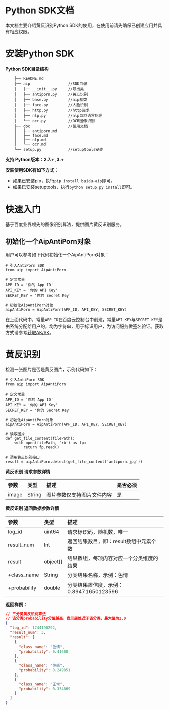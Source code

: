 # Python SDK文档

本文档主要介绍黄反识别Python SDK的使用，在使用前请先确保已创建应用并具有相应权限。

# 安装Python SDK

**Python SDK目录结构**

        ├── README.md
        ├── aip                 //SDK目录
        │   ├── __init__.py     //导出类
        │   ├── antiporn.py     //黄反识别
        │   ├── base.py         //aip基类
        │   ├── face.py         //人脸识别
        │   ├── http.py         //http请求
        │   ├── nlp.py          //nlp自然语言处理
        │   └── ocr.py          //OCR图像识别
        ├── doc                 //使用文档
        │   ├── antiporn.md
        │   ├── face.md
        │   ├── nlp.md
        │   └── ocr.md
        └── setup.py            //setuptools安装

**支持 Python版本：2.7.+ ,3.+**

**安装使用SDK有如下方式：**

- 如果已安装pip，执行`pip install baidu-aip`即可。
- 如果已安装setuptools，执行`python setup.py install`即可。

# 快速入门

基于百度业界领先的图像识别算法，提供图片黄反识别服务。

## 初始化一个AipAntiPorn对象

用户可以参考如下代码初始化一个AipAntiPorn对象：


    # 引入AntiPorn SDK
    from aip import AipAntiPorn
    
    # 定义常量
    APP_ID = '你的 App ID'
    API_KEY = '你的 API Key'
    SECRET_KEY = '你的 Secret Key'
    
    # 初始化AipAntiPorn对象
    aipAntiPorn = AipAntiPorn(APP_ID, API_KEY, SECRET_KEY)


在上面代码中，常量`APP_ID`在百度云控制台中创建，常量`API_KEY`与`SECRET_KEY`是由系统分配给用户的，均为字符串，用于标识用户，为访问服务做签名验证。获取方式请参考[获取AK/SK](../Reference/GetAKSK)。


# 黄反识别

检测一张图片是否是黄反图片，示例代码如下：


    # 引入AntiPorn SDK
    from aip import AipAntiPorn
    
    # 定义常量
    APP_ID = '你的 App ID'
    API_KEY = '你的 API Key'
    SECRET_KEY = '你的 Secret Key'
    
    # 初始化AipAntiPorn对象
    aipAntiPorn = AipAntiPorn(APP_ID, API_KEY, SECRET_KEY)
    
    # 读取图片
    def get_file_content(filePath):
        with open(filePath, 'rb') as fp:
            return fp.read()
    
    # 调用黄反识别接口
    result = aipAntiPorn.detect(get_file_content('antiporn.jpg'))




**黄反识别 请求参数详情**

| 参数    | 类型     | 描述            | 是否必须 |
| :---- | :----- | :------------ | :--- |
| image | String | 图片参数仅支持图片文件内容 | 是    |

**黄反识别 返回数据参数详情**

| 参数           | 类型       | 描述                          |
| :----------- | :------- | :-------------------------- |
| log_id       | uint64   | 请求标识码，随机数，唯一                |
| result_num   | Int      | 返回结果数目，即：result数组中元素个数      |
| result       | object[] | 结果数组，每项内容对应一个分类维度的结果        |
| +class_name  | String   | 分类结果名称，示例：色情                |
| +probability | double   | 分类结果置信度，示例：0.89471650123596 |

**返回样例：**

```json
// 三分类黄反识别算法
// 该分类probability分值越高，表示越趋近于该分类，最大值为1.0
{
  "log_id": 1744190292,
  "result_num": 3,
  "result": [
    {
      "class_name": "色情",
      "probability": 0.41608
    },
    {
      "class_name": "性感",
      "probability": 0.249851
    },
    {
      "class_name": "正常",
      "probability": 0.334069
    }
  ]
}
```
